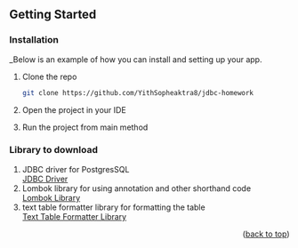 
<!-- GETTING STARTED -->
## Getting Started

### Installation

_Below is an example of how you can install and setting up your app.

1. Clone the repo
   ```sh
   git clone https://github.com/YithSopheaktra8/jdbc-homework
   ```
2. Open the project in your IDE

3. Run the project from main method

### Library to download

1. JDBC driver for PostgresSQL
   <br><a href="https://jdbc.postgresql.org/download.html">JDBC Driver</a>
2. Lombok library for using annotation and other shorthand code
   <br><a href="https://projectlombok.org/download">Lombok Library</a>
3. text table formatter library for formatting the table
   <br><a href="https://sourceforge.net/projects/texttablefmt/">Text Table Formatter Library</a>

<p align="right">(<a href="#readme-top">back to top</a>)</p>